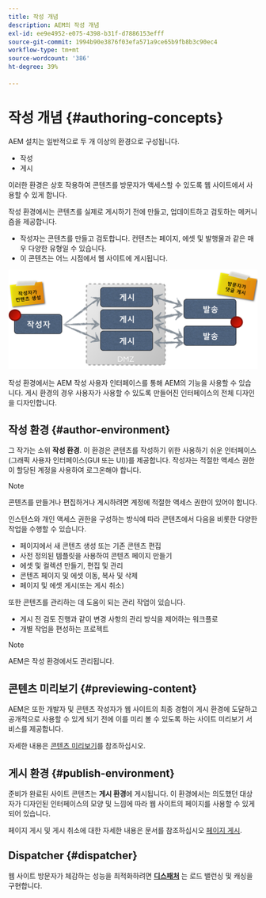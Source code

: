 ```yaml
---
title: 작성 개념
description: AEM의 작성 개념
exl-id: ee9e4952-e075-4398-b31f-d7886153efff
source-git-commit: 1994b90e3876f03efa571a9ce65b9fb8b3c90ec4
workflow-type: tm+mt
source-wordcount: '386'
ht-degree: 39%

---
```


# 작성 개념 {#authoring-concepts}

AEM 설치는 일반적으로 두 개 이상의 환경으로 구성됩니다.

* 작성
* 게시

이러한 환경은 상호 작용하여 콘텐츠를 방문자가 액세스할 수 있도록 웹 사이트에서 사용할 수 있게 합니다.

작성 환경에서는 콘텐츠를 실제로 게시하기 전에 만들고, 업데이트하고 검토하는 메커니즘을 제공합니다.

* 작성자는 콘텐츠를 만들고 검토합니다. 컨텐츠는 페이지, 에셋 및 발행물과 같은 매우 다양한 유형일 수 있습니다.
* 이 콘텐츠는 어느 시점에서 웹 사이트에 게시됩니다.

![작성자, 게시자 및 디스패처 다이어그램](/help/sites-cloud/authoring/assets/author-publish.png)

작성 환경에서는 AEM 작성 사용자 인터페이스를 통해 AEM의 기능을 사용할 수 있습니다. 게시 환경의 경우 사용자가 사용할 수 있도록 만들어진 인터페이스의 전체 디자인을 디자인합니다.

## 작성 환경 {#author-environment}

그 작가는 소위 **작성 환경**. 이 환경은 콘텐츠를 작성하기 위한 사용하기 쉬운 인터페이스(그래픽 사용자 인터페이스(GUI 또는 UI))를 제공합니다. 작성자는 적절한 액세스 권한이 할당된 계정을 사용하여 로그온해야 합니다.

>[!NOTE]
>
>콘텐츠를 만들거나 편집하거나 게시하려면 계정에 적절한 액세스 권한이 있어야 합니다.

인스턴스와 개인 액세스 권한을 구성하는 방식에 따라 콘텐츠에서 다음을 비롯한 다양한 작업을 수행할 수 있습니다.

* 페이지에서 새 콘텐츠 생성 또는 기존 콘텐츠 편집
* 사전 정의된 템플릿을 사용하여 콘텐츠 페이지 만들기
* 에셋 및 컬렉션 만들기, 편집 및 관리
* 콘텐츠 페이지 및 에셋 이동, 복사 및 삭제
* 페이지 및 에셋 게시(또는 게시 취소)

또한 콘텐츠를 관리하는 데 도움이 되는 관리 작업이 있습니다.

* 게시 전 검토 진행과 같이 변경 사항의 관리 방식을 제어하는 워크플로
* 개별 작업을 편성하는 프로젝트

>[!NOTE]
>
>AEM은 작성 환경에서도 관리됩니다.

## 콘텐츠 미리보기 {#previewing-content}

AEM은 또한 개발자 및 콘텐츠 작성자가 웹 사이트의 최종 경험이 게시 환경에 도달하고 공개적으로 사용할 수 있게 되기 전에 이를 미리 볼 수 있도록 하는 사이트 미리보기 서비스를 제공합니다.

자세한 내용은 [콘텐츠 미리보기](/help/sites-cloud/authoring/fundamentals/previewing-content.md)를 참조하십시오.

## 게시 환경 {#publish-environment}

준비가 완료된 사이트 콘텐츠는 **게시 환경**&#x200B;에 게시됩니다. 이 환경에서는 의도했던 대상자가 디자인된 인터페이스의 모양 및 느낌에 따라 웹 사이트의 페이지를 사용할 수 있게 되어 있습니다.

페이지 게시 및 게시 취소에 대한 자세한 내용은 문서를 참조하십시오 [페이지 게시](/help/sites-cloud/authoring/fundamentals/publishing-pages.md).

## Dispatcher {#dispatcher}

웹 사이트 방문자가 체감하는 성능을 최적화하려면 **[디스패처](/help/implementing/dispatcher/overview.md)** 는 로드 밸런싱 및 캐싱을 구현합니다.

